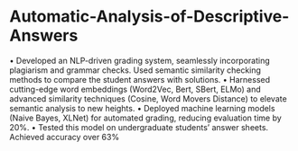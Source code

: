 # Automatic-Analysis-of-Descriptive-Answers
• Developed an NLP-driven grading system, seamlessly incorporating plagiarism and grammar checks. Used semantic similarity
checking methods to compare the student answers with solutions.
• Harnessed cutting-edge word embeddings (Word2Vec, Bert, SBert, ELMo) and advanced similarity techniques (Cosine, Word
Movers Distance) to elevate semantic analysis to new heights.
• Deployed machine learning models (Naive Bayes, XLNet) for automated grading, reducing evaluation time by 20%.
• Tested this model on undergraduate students’ answer sheets. Achieved accuracy over 63%
